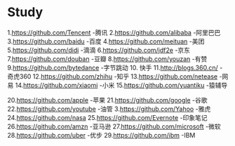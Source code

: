 # Study
1.https://github.com/Tencent    -腾讯
2.https://github.com/alibaba    -阿里巴巴
3.https://github.com/baidu  -百度
4.https://github.com/meituan    -美团
5.https://github.com/didi   -滴滴
6.https://github.com/jdf2e  -京东
7.https://github.com/douban -豆瓣
8.https://github.com/youzan -有赞
9.https://github.com/bytedance  -字节跳动
10. 快手
11.http://blogs.360.cn/ -奇虎360
12.https://github.com/zhihu -知乎
13.https://github.com/netease   -网易
14.https://github.com/xiaomi    -小米
15.https://github.com/yuantiku  -猿辅导




20.https://github.com/apple -苹果
21.https://github.com/google    -谷歌
22.https://github.com/youtube   -油管
3.https://github.com/Yahoo  -雅虎
24.https://github.com/nasa
25.https://github.com/Evernote  -印象笔记
26.https://github.com/amzn  -亚马逊
27.https://github.com/microsoft -微软
28.https://github.com/uber  -优步
29.https://github.com/ibm   -IBM
